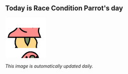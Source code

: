 ## Today is Race Condition Parrot's day

![An animated GIF of a parrot, probably multi-colored](https://raw.githubusercontent.com/jmhobbs/cultofthepartyparrot.com/master/parrots/hd/raceconditionparrot.gif)

*This image is automatically updated daily.*
